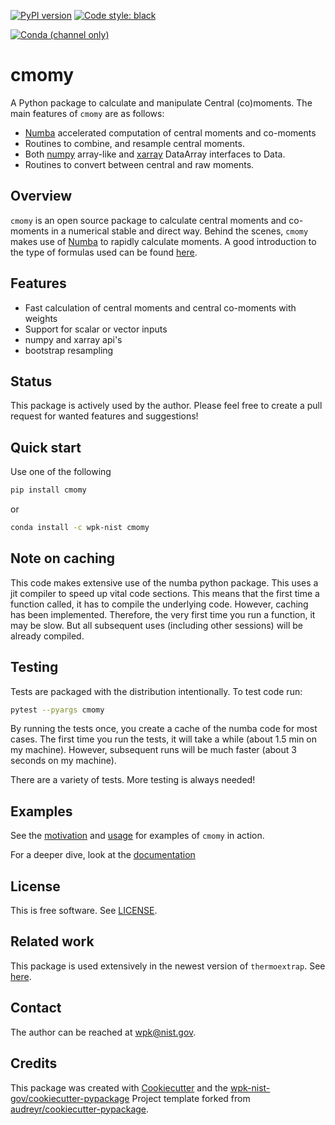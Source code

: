 [![PyPI version](https://badge.fury.io/py/cmomy.svg)](https://badge.fury.io/py/cmomy)
[![Code style: black][black-badge]][black-link]
<!-- [![PyPi][pypi-badge]][pypi-link] -->
[![Conda (channel only)](https://img.shields.io/conda/vn/wpk-nist/cmomy)](https://anaconda.org/wpk-nist/cmomy)


<!-- [github-ci]: https://github.com/executablebooks/MyST-Parser/workflows/continuous-integration/badge.svg?branch=master -->
<!-- [github-link]: https://github.com/executablebooks/MyST-Parser -->
<!-- [codecov-badge]: https://codecov.io/gh/executablebooks/MyST-Parser/branch/master/graph/badge.svg -->
<!-- [codecov-link]: https://codecov.io/gh/executablebooks/MyST-Parser -->
<!-- [rtd-badge]: https://readthedocs.org/projects/myst-parser/badge/?version=latest -->
<!-- [rtd-link]: https://myst-parser.readthedocs.io/en/latest/?badge=latest -->
[black-badge]: https://img.shields.io/badge/code%20style-black-000000.svg
[black-link]: https://github.com/ambv/black
[pypi-badge]: https://img.shields.io/pypi/v/cmomy
[pypi-link]: https://pypi.org/project/cmomy
<!-- [conda-badge]: https://anaconda.org/conda-forge/myst-parser/badges/version.svg -->
<!-- [conda-link]: https://anaconda.org/conda-forge/myst-parser -->
<!-- [install-badge]: https://img.shields.io/pypi/dw/myst-parser?label=pypi%20installs -->
<!-- [install-link]: https://pypistats.org/packages/myst-parser -->
# cmomy

A Python package to calculate and manipulate Central (co)moments. The main features of ``cmomy`` are as follows:

* [Numba](https://numba.pydata.org/) accelerated computation of central moments and co-moments
* Routines to combine, and resample central moments.
* Both [numpy](https://numpy.org/) array-like and [xarray](https://docs.xarray.dev/en/stable/) DataArray interfaces to
  Data.
* Routines to convert between central and raw moments.



## Overview

`cmomy` is an open source package to calculate central moments and
co-moments in a numerical stable and direct way. Behind the scenes,
`cmomy` makes use of [Numba](https://numba.pydata.org/) to rapidly
calculate moments. A good introduction to the type of formulas used can
be found
[here](https://en.wikipedia.org/wiki/Algorithms_for_calculating_variance).


## Features
* Fast calculation of central moments and central co-moments with weights
* Support for scalar or vector inputs
* numpy and xarray api's
* bootstrap resampling


## Status

This package is actively used by the author.  Please feel free to create a pull request for wanted features and suggestions!


## Quick start

Use one of the following

``` bash
pip install cmomy
```

or

``` bash
conda install -c wpk-nist cmomy
```


<!-- end-docs -->

## Note on caching

This code makes extensive use of the numba python package. This uses a
jit compiler to speed up vital code sections. This means that the first
time a function called, it has to compile the underlying code. However,
caching has been implemented. Therefore, the very first time you run a
function, it may be slow. But all subsequent uses (including other
sessions) will be already compiled.

## Testing

Tests are packaged with the distribution intentionally. To test code
run:

``` bash
pytest --pyargs cmomy
```

By running the tests once, you create a cache of the numba code for most
cases. The first time you run the tests, it will take a while (about 1.5
min on my machine). However, subsequent runs will be much faster (about
3 seconds on my machine).

There are a variety of tests.  More testing is always needed!


## Examples

See the [motivation](docs/notebooks/motivation.ipynb) and [usage](docs/notebook/usage_notebook.ipynb) for examples of ``cmomy`` in action.

For a deeper dive, look at the [documentation](https://pages.nist.gov/cmomy/)

## License

This is free software.  See [LICENSE](LICENSE).

## Related work

This package is used extensively in the newest version of ``thermoextrap``.  See [here](https://github.com/usnistgov/thermo-extrap).


## Contact

The author can be reached at wpk@nist.gov.

## Credits

This package was created with
[Cookiecutter](https://github.com/audreyr/cookiecutter) and the
[wpk-nist-gov/cookiecutter-pypackage](https://github.com/wpk-nist-gov/cookiecutter-pypackage)
Project template forked from
[audreyr/cookiecutter-pypackage](https://github.com/audreyr/cookiecutter-pypackage).
